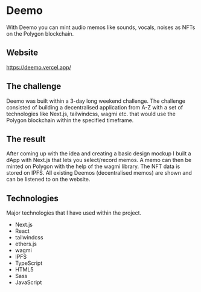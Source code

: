 # Deemo

With Deemo you can mint audio memos like sounds, vocals, noises as NFTs on the Polygon blockchain.

## Website
https://deemo.vercel.app/

## The challenge

Deemo was built within a 3-day long weekend challenge. The challenge consisted of building a decentralised application from A-Z with a set of technologies like Next.js, tailwindcss, wagmi etc. that would use the Polygon blockchain within the specified timeframe.

## The result

After coming up with the idea and creating a basic design mockup I built a dApp with Next.js that lets you select/record memos. A memo can then be minted on Polygon with the help of the wagmi library. The NFT data is stored on IPFS. All existing Deemos (decentralised memos) are shown and can be listened to on the website.

## Technologies

Major technologies that I have used within the project.

- Next.js
- React 
- tailwindcss
- ethers.js
- wagmi
- IPFS
- TypeScript
- HTML5
- Sass
- JavaScript

